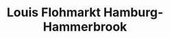 ---
title: "Louis Flohmarkt Hamburg-Hammerbrook"
url: /hamburg/louis-flohmarkt-hamburg-hammerbrook/
shop: Motorrad
---